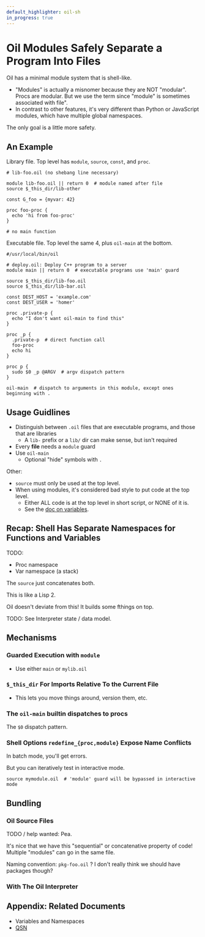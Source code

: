 ```yaml
---
default_highlighter: oil-sh
in_progress: true
---
```


Oil Modules Safely Separate a Program Into Files
================================================

Oil has a minimal module system that is shell-like.

- "Modules" is actually a misnomer because they are NOT "modular".  Procs are
modular.  But we use the term since "module" is sometimes associated with
file".
- In contrast to other features, it's very different than Python or JavaScript
  modules, which have multiple global namespaces.

The only goal is a little more safety.

<div id="toc">
</div>

## An Example

Library file.  Top level has `module`, `source`, `const`, and `proc`.

    # lib-foo.oil (no shebang line necessary)

    module lib-foo.oil || return 0  # module named after file
    source $_this_dir/lib-other

    const G_foo = {myvar: 42}

    proc foo-proc {
      echo 'hi from foo-proc'
    }

    # no main function

Executable file.  Top level the same 4, plus `oil-main` at the bottom.

    #/usr/local/bin/oil

    # deploy.oil: Deploy C++ program to a server
    module main || return 0  # executable programs use 'main' guard

    source $_this_dir/lib-foo.oil
    source $_this_dir/lib-bar.oil

    const DEST_HOST = 'example.com'
    const DEST_USER = 'homer'

    proc .private-p {
      echo "I don't want oil-main to find this"
    }

    proc _p {
      .private-p  # direct function call
      foo-proc
      echo hi
    }

    proc p {
      sudo $0 _p @ARGV  # argv dispatch pattern
    }

    oil-main  # dispatch to arguments in this module, except ones beginning with .

## Usage Guidlines

- Distinguish between `.oil` files that are executable programs, and those that
  are libraries
  - A `lib-` prefix or a `lib/` dir can make sense, but isn't required
- Every **file** needs a `module` guard
- Use `oil-main`
  - Optional "hide" symbols with `.`

Other:

- `source` must only be used at the top level.
- When using modules, it's considered bad style to put code at the top level.
  - Either ALL code is at the top level in short script, or NONE of it is.
  - See the [doc on variables](variables.html).

## Recap: Shell Has Separate Namespaces for Functions and Variables

TODO:

- Proc namespace 
- Var namespace (a stack)

The `source` just concatenates both.

This is like a Lisp 2.

Oil doesn't deviate from this!  It builds some fthings on top.

TODO: See Interpreter state / data model.

## Mechanisms

### Guarded Execution with `module`

- Use either `main` or `mylib.oil`

### `$_this_dir` For Imports Relative To the Current File

- This lets you move things around, version them, etc.

### The `oil-main` builtin dispatches to procs

The `$0` dispatch pattern.

### Shell Options `redefine_{proc,module}` Expose Name Conflicts

In batch mode, you'll get errors.

But you can iteratively test in interactive mode.

    source mymodule.oil  # 'module' guard will be bypassed in interactive mode

## Bundling 

### Oil Source Files

TODO / help wanted: Pea.

It's nice that we have this "sequential" or concatenative property of code!
Multiple "modules" can go in the same file.

Naming convention: `pkg-foo.oil` ?  I don't really think we should have
packages though? 

### With The Oil Interpreter

## Appendix: Related Documents

- Variables and Namespaces
- [QSN](qsn.html)
